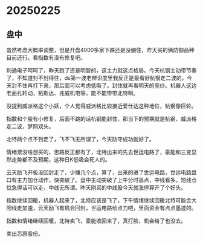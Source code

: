 # 20250225

## 盘中

虽然考虑大概率调整，但是开盘4000多家下跌还是没绷住，昨天买的俩防御品种目前还行。看指数有没有修复吧。

利通电子呵呵了，昨天跑了还是明智的，这主力就这点格局。今天杭钢主动带节奏了，不知道封不封得住，ds第一波老辨识度里我反正是最看好杭钢走二波的，今天封不住再打下来，那后面可以考虑低吸了。封住就再看明天的竞价。机器人这边老面孔轮动，拓斯达、兆威机电等，能不能带带北特啊。

没提到威派格这个小妖，个人觉得威派格比较接近爱仕达这种地位，杭钢像巨轮。

指数和个股有小修复，后面不跳的话杭钢能封住，那当下的预期就是杭钢、威派格走二波，梦网双头。

北特两个点不到走了，飞不飞无所谓了，今天防守成功就好了。

情绪票没啥想买的，思路反正都有了，北特出来的先去世运电路了，豪能和三变显然走势都不及预期，这种日K低吸会死人的。

云天励飞开板没回封走了，少赚几个点，算了，出来的进了世运电路，世运电路盘口有主力加仓动作，快突破了。盘中主动突破了上午分时高点，中线看多。短线仓位急得话可以走，中线无所谓。昨天刚买的中线股今天就涨停算开了个好头。

指数继续回暖，机器人起来了，北特应该是飞了，下午情绪继续回暖北特可能会大阳线走加速，云天励飞有机会回封，世运电路给点力吧，里面资金有点点墨迹的。

指数和情绪继续回暖，北特卖飞，豪能收回来了，真打脸，机会给了也没去。

卖出芯原股份。
